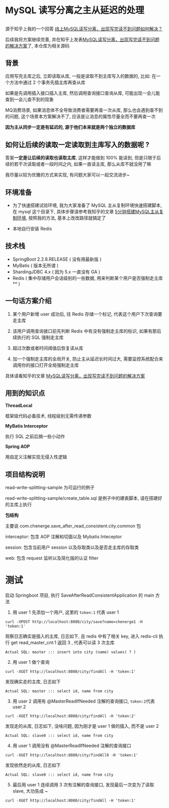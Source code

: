 # MySQL 读写分离之主从延迟的处理

## 

源于知乎上我的一个回答  [线上MySQL读写分离，出现写完读不到问题如何解决？](https://www.zhihu.com/question/448590078/answer/1774233156)

后续我将方案继续完善, 并在知乎上发表[MySQL读写分离，出现写完读不到问题的解决方案](https://zhuanlan.zhihu.com/p/363160460)了, 本仓库为相关源码

## 背景

应用写完主库之后, 立即读取从库, 一般是读取不到主库写入的数据的, 比如: 在一个方法中通过 2 个事务先插主库再查从库

如果是先调用插入接口插入主库, 然后调用查询接口查询从库, 可能出现一会儿能查到一会儿查不到的现象

MQ消费场景, 如果消息体不全导致消费者需要再查一次从库, 那么也会遇到查不到的问题, 这个场景本方案解决不了, 应该是让消息的属性尽量全而不要再查一次

**因为主从同步一定是有延迟的, 源于他们本来就是两个独立的数据库**

## 如何让后续的读取一定读取到主库写入的数据呢 ?

答案**一定是让后续的读取也读取主库**, 这样才能做到 100% 能读到, 但是只限于后续的若干次读取或者一段时间之内, 如果一直读主库, 那么从库不就没用了嘛

我尽量以较为优雅的方式来实现, 有问题大家可以一起交流进步~

## 环境准备

* 为了快速搭建试验环境, 我为大家准备了 MySQL 主从复制环境快速搭建脚本, 在 mysql 这个目录下, 具体步骤请参考我知乎的文章 [5分钟搭建MySQL主从复制环境](https://github.com/CyC2018/CS-Notes/blob/master/notes/计算机操作系统%20-%20目录.md), 按照我的方法, 基本上改改路径就搞定了

* 本地自行安装 Redis

## 技术栈

* SpringBoot 2.2.8.RELEASE ( 没有用最新版 )
* MyBatis ( 版本无所谓 )
* ShardingJDBC 4.x ( 因为 5.x 一直没有 GA )
* Redis ( 集中存储用户会话级别的一些数据, 用来判断某个用户是否强制走主库** )

## 一句话方案介绍

1. 某个用户新增 user 成功后, 往 Redis 存储一个标记, 代表这个用户下次查询要走主库

2. 该用户调用查询接口前先判断 Redis 中有没有强制走主库的标识, 如果有那后续执行的 SQL 强制走主库
3. 超过次数或者时间阈值后恢复读从库
4. 加一个强制走主库的全局开关, 防止主从延迟长时间过大, 需要监控系统配合来调用你的接口打开全局强制走主库

具体请看知乎的文章 [MySQL读写分离，出现写完读不到问题的解决方案](https://www.zhihu.com/question/448590078/answer/1774233156)

## 用到的知识点

**ThreadLocal**

框架级代码必备技术, 线程级别无需传递参数

**MyBatis Interceptor**

执行 SQL 之前后搞一些小动作

**Spring AOP**

用自定义注解实现无侵入性逻辑

## 项目结构说明

read-write-splitting-sample 为可运行的例子

read-write-splitting-sample/create_table.sql 是例子中的建表脚本, 请在搭建好的主库上执行

**包结构**

主要说 com.chenerge.save_after_read_consistent.city.common 包

interceptor: 包含 AOP 注解和切面以及 Mybatis Inteceptor

session: 包含当前用户 session 以及存取类以及是否走主库的存取类

web: 包含 request 监听以及简化版的认证 filter

# 测试

启动 Springboot 项目, 执行 SaveAfterReadConsistentApplication 的 main 方法

1. 用 user 1 先添加一个用户, 这里的 `token:1` 代表 user 1

```
curl -XPOST http://localhost:8080/city/save?name=chenerge1 -H 'token:1'
```

观察日志确实是插入的主库, 日志如下, 且 redis 中有了相关 key, 进入 redis-cli 执行 get read_master_cnt:1 返回 3 , 代表可以读 3 次主库

```
Actual SQL: master ::: insert into city (name) values( ? )
```

2. 用 user 1 做个查询

```
curl -XGET http://localhost:8080/city/findAll -H 'token:1'
```

发现确实走的主库, 日志如下

```
Actual SQL: master ::: select id, name from city
```

3. 用 user 2 调用有 @MasterReadIfNeeded  注解的查询接口, `token:2`代表 user 2

```
curl -XGET http://localhost:8080/city/findAll -H 'token:2'
```

发现走的从库, 日志如下, 没啥问题, 因为刚才是 user 1 做的插入, 而不是 user 2

```
Actual SQL: slave0 ::: select id, name from city
```

4. 用 user 1 调用没有 @MasterReadIfNeeded 注解的查询接口

```
curl -XGET http://localhost:8080/city/findAll0 -H 'token:1'
```

发现依然走的从库, 日志如下

```
Actual SQL: slave0 ::: select id, name from city
```

5. 最后用 user 1 连续调用 3 次有注解的查询接口, 发现最后一次变为了读取 slave, 大功告成 ~

```
curl -XGET http://localhost:8080/city/findAll -H 'token:1'
```











